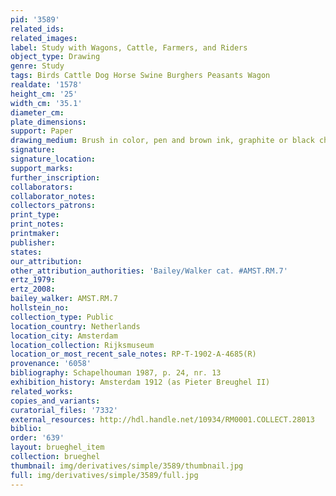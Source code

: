 ```yaml
---
pid: '3589'
related_ids: 
related_images: 
label: Study with Wagons, Cattle, Farmers, and Riders
object_type: Drawing
genre: Study
tags: Birds Cattle Dog Horse Swine Burghers Peasants Wagon
realdate: '1578'
height_cm: '25'
width_cm: '35.1'
diameter_cm: 
plate_dimensions: 
support: Paper
drawing_medium: Brush in color, pen and brown ink, graphite or black chalk
signature: 
signature_location: 
support_marks: 
further_inscription: 
collaborators: 
collaborator_notes: 
collectors_patrons: 
print_type: 
print_notes: 
printmaker: 
publisher: 
states: 
our_attribution: 
other_attribution_authorities: 'Bailey/Walker cat. #AMST.RM.7'
ertz_1979: 
ertz_2008: 
bailey_walker: AMST.RM.7
hollstein_no: 
collection_type: Public
location_country: Netherlands
location_city: Amsterdam
location_collection: Rijksmuseum
location_or_most_recent_sale_notes: RP-T-1902-A-4685(R)
provenance: '6058'
bibliography: Schapelhouman 1987, p. 24, nr. 13
exhibition_history: Amsterdam 1912 (as Pieter Breughel II)
related_works: 
copies_and_variants: 
curatorial_files: '7332'
external_resources: http://hdl.handle.net/10934/RM0001.COLLECT.28013
biblio: 
order: '639'
layout: brueghel_item
collection: brueghel
thumbnail: img/derivatives/simple/3589/thumbnail.jpg
full: img/derivatives/simple/3589/full.jpg
---
```

